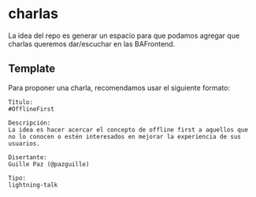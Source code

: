 # charlas
La idea del repo es generar un espacio para que podamos agregar que charlas queremos dar/escuchar en las BAFrontend.

## Template
Para proponer una charla, recomendamos usar el siguiente formato:

```
Título:
#OfflineFirst

Descripción: 
La idea es hacer acercar el concepto de offline first a aquellos que no lo conocen o estén interesados en mejorar la experiencia de sus usuarios.

Disertante:
Guille Paz (@pazguille)

Tipo:
lightning-talk
```

